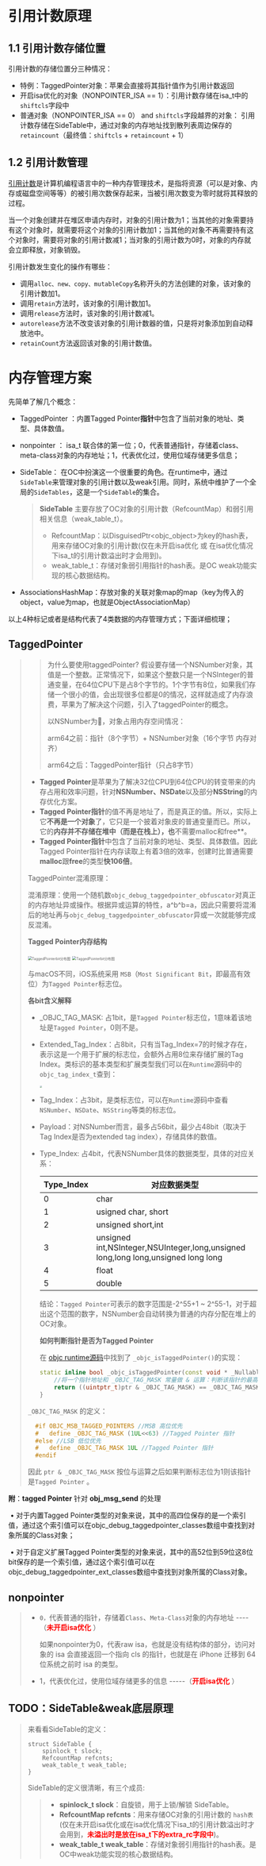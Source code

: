 

# 引用计数原理

## 1.1 引用计数存储位置

引用计数的存储位置分三种情况：

* 特例：TaggedPointer对象：苹果会直接将其指针值作为引用计数返回
* 开启isa优化的对象（NONPOINTER_ISA == 1）：引用计数存储在isa_t中的`shiftcls`字段中
* 普通对象（NONPOINTER_ISA == 0） and  `shiftcls`字段越界的对象： 引用计数存储在SideTable中，通过对象的内存地址找到散列表周边保存的`retaincount`（最终值：`shiftcls` + `retaincount` + 1）

## 1.2 引用计数管理

[引用计数](https://link.juejin.cn/?target=https%3A%2F%2Fbaike.baidu.com%2Fitem%2F%E5%BC%95%E7%94%A8%E8%AE%A1%E6%95%B0%2F10205507%3Ffr%3Daladdin)是计算机编程语言中的一种内存管理技术，是指将资源（可以是对象、内存或磁盘空间等等）的被引用次数保存起来，当被引用次数变为零时就将其释放的过程。

当一个对象创建并在堆区申请内存时，对象的引用计数为1；当其他的对象需要持有这个对象时，就需要将这个对象的引用计数加1；当其他的对象不再需要持有这个对象时，需要将对象的引用计数减1；当对象的引用计数为0时，对象的内存就会立即释放，对象销毁。

引用计数发生变化的操作有哪些：

- 调用`alloc、new、copy、mutableCopy`名称开头的方法创建的对象，该对象的引用计数加1。
- 调用`retain`方法时，该对象的引用计数加1。
- 调用`release`方法时，该对象的引用计数减1。
- `autorelease`方法不改变该对象的引用计数器的值，只是将对象添加到自动释放池中。
- `retainCount`方法返回该对象的引用计数值。



# 内存管理方案

先简单了解几个概念：

* TaggedPointer ：内置Tagged Pointer**指针**中包含了当前对象的地址、类型、具体数值。

* nonpointer ： isa_t 联合体的第一位；0，代表普通指针，存储着class、meta-class对象的内存地址；1，代表优化过，使用位域存储更多信息；

* SideTable： 在OC中扮演这一个很重要的角色。在runtime中，通过`SideTable`来管理对象的引用计数以及weak引用。同时，系统中维护了一个全局的`SideTables`，这是一个`SideTable`的集合。

  >  **SideTable** 主要存放了OC对象的引用计数（RefcountMap）和弱引用相关信息（weak_table_t）。
  >
  >  * RefcountMap：以DisguisedPtr<objc_object>为key的hash表，用来存储OC对象的引用计数(仅在未开启isa优化 或 在isa优化情况下isa_t的引用计数溢出时才会用到)。
  >  * weak_table_t：存储对象弱引用指针的hash表。是OC weak功能实现的核心数据结构。

* AssociationsHashMap：存放对象的关联对象map的map（key为传入的object，value为map，也就是ObjectAssociationMap）

以上4种标记或者是结构代表了4类数据的内存管理方式；下面详细梳理；

## TaggedPointer

> > 为什么要使用taggedPointer?
> > 假设要存储一个NSNumber对象，其值是一个整数。正常情况下，如果这个整数只是一个NSInteger的普通变量，在64位CPU下是占8个字节的。1个字节有8位，如果我们存储一个很小的值，会出现很多位都是0的情况，这样就造成了内存浪费，苹果为了解决这个问题，引入了taggedPointer的概念。
> >
> > 以NSNumber为🌰，对象占用内存空间情况：
> >
> > arm64之前：指针（8个字节）+ NSNumber对象（16个字节 内存对齐）
> >
> > arm64之后：TaggedPointer指针（只占8字节）
>
> 
>
> - **Tagged Pointer**是苹果为了解决32位CPU到64位CPU的转变带来的内存占用和效率问题，针对**NSNumber、NSDate**以及部分**NSString**的内存优化方案。
> - **Tagged Pointer指针**的值不再是地址了，而是真正的值。所以，实际上它**不再是一个对象**了，它只是一个披着对象皮的普通变量而已。所以，它的**内存并不存储在堆中（而是在栈上），也**不需要malloc和free**。
> - **Tagged Pointer指针**中包含了当前对象的地址、类型、具体数值。因此Tagged Pointer指针在内存读取上有着3倍的效率，创建时比普通需要**malloc**跟**free**的类型**快106倍**。
>
> TaggedPointer混淆原理：
>
> 混淆原理：使用一个随机数`objc_debug_taggedpointer_obfuscator`对真正的内存地址异或操作。根据异或运算的特性，a^b^b=a，因此只需要将混淆后的地址再与`objc_debug_taggedpointer_obfuscator`异或一次就能够完成反混淆。
>
> **Tagged Pointer内存结构**
>
> <img src="../images/内存管理_taggedPointer_64.jpg" alt="TaggedPointerbit分布图" style="zoom:50%;" />
>
> <img src="../images/内存管理_taggedPointer_64_2.jpg" alt="TaggedPointerbit分布图" style="zoom:50%;" />
>
> 与macOS不同，iOS系统采用 `MSB`（`Most Significant Bit`，即最高有效位）为`Tagged Pointer`标志位。
>
> **各bit含义解释**
>
> * _OBJC_TAG_MASK: 占1bit，是`Tagged Pointer`标志位，1意味着该地址是`Tagged Pointer`，0则不是。
>
> * Extended_Tag_Index：占8bit，只有当Tag_Index=7的时候才存在，表示这是一个用于扩展的标志位，会额外占用8位来存储扩展的Tag Index。类标识的基本类型和扩展类型我们可以在`Runtime`源码中的`objc_tag_index_t`查到：
>
>   <img src="/Users/tangh/Library/Application Support/typora-user-images/image-20210806165118167.png" style="zoom:30%;" />
>
> * Tag_Index：占3bit，是类标志位，可以在`Runtime`源码中查看`NSNumber`、`NSDate`、`NSString`等类的标志位。
>
> * Payload：对NSNumber而言，最多占56bit，最少占48bit（取决于Tag Index是否为extended tag index），存储具体的数值。
>
> * Type_Index: 占4bit，代表NSNumber具体的数据类型，具体的对应关系：
>
>   | Type_Index | 对应数据类型                                                 |
>   | ---------- | ------------------------------------------------------------ |
>   | 0          | char                                                         |
>   | 1          | usigned char, short                                          |
>   | 2          | unsigned short,int                                           |
>   | 3          | unsigned int,NSInteger,NSUInteger,long,unsigned long,long long,unsigned long long |
>   | 4          | float                                                        |
>   | 5          | double                                                       |
>
>   
>
>   结论：`Tagged Pointer`可表示的数字范围是-2^55+1 ~ 2^55-1，对于超出这个范围的数字，NSNumber会自动转换为普通的内存分配在堆上的OC对象。
>
>   **如何判断指针是否为Tagged Pointer**
>
>   在  [objc runtime源码](https://link.juejin.cn?target=https%3A%2F%2Fgithub.com%2FKanthine%2FSourceCode%2Fblob%2F51fd88340a1d76047dcb8bb02e47f14482d00706%2Fobjc4-750%2Fruntime%2Fobjc-internal.h)中找到了 `_objc_isTaggedPointer()`的实现：
>
>   ```cpp
>   static inline bool _objc_isTaggedPointer(const void * _Nullable ptr){
>       //将一个指针地址和 _OBJC_TAG_MASK 常量做 & 运算：判断该指针的最高位或者最低位为 1，那么这个指针就是 Tagged Pointer。
>       return ((uintptr_t)ptr & _OBJC_TAG_MASK) == _OBJC_TAG_MASK;
>   }
>   ```
>   
>
> `_OBJC_TAG_MASK` 的定义：
>
> ```cpp
>   #if OBJC_MSB_TAGGED_POINTERS //MSB 高位优先
>   #   define _OBJC_TAG_MASK (1UL<<63) //Tagged Pointer 指针
>   #else //LSB 低位优先
>   #   define _OBJC_TAG_MASK 1UL //Tagged Pointer 指针
>   #endif
> ```
>
>   因此 `ptr & _OBJC_TAG_MASK` 按位与运算之后如果判断标志位为1则该指针是`Tagged Pointer` 。

**附**：**tagged Pointer** 针对 **obj_msg_send** 的处理

​	•	对于内置Tagged Pointer类型的对象来说，其中的高四位保存的是一个索引值，通过这个索引值可以在objc_debug_taggedpointer_classes数组中查找到对象所属的Class对象；

​	•	对于自定义扩展Tagged Pointer类型的对象来说，其中的高52位到59位这8位bit保存的是一个索引值，通过这个索引值可以在objc_debug_taggedpointer_ext_classes数组中查找到对象所属的Class对象。

## nonpointer

> - `0，`代表普通的指针，存储着`Class`、`Meta-Class`对象的内存地址 ---- （**<font color=red>未开启isa优化</font>** ）
>
>   如果nonpointer为0，代表raw isa，也就是没有结构体的部分，访问对象的 isa 会直接返回一个指向 cls 的指针，也就是在 iPhone 迁移到 64 位系统之前时 isa 的类型。
>
> - 1，代表优化过，使用位域存储更多的信息 -----（<font color=red>**开启isa优化**</font> ）

## TODO：SideTable&weak底层原理

> 来看看SideTable的定义：
>
> ```objc
> struct SideTable {
>     spinlock_t slock;
>     RefcountMap refcnts;
>     weak_table_t weak_table;
> }
> 
> ```
>
> SideTable的定义很清晰，有三个成员:
>
> > - **spinlock_t slock**：自旋锁，用于上锁/解锁 SideTable。
> > - **RefcountMap refcnts**：用来存储OC对象的引用计数的 `hash表`(仅在未开启isa优化或在isa优化情况下isa_t的引用计数溢出时才会用到，<font color="red">**未溢出时是放在isa_t下的extra_rc字段中**</font>)。
> > - **weak_table_t weak_table**：存储对象弱引用指针的hash表。是OC中weak功能实现的核心数据结构。




